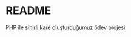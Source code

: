 # README #

PHP ile [sihirli kare](https://tr.wikipedia.org/wiki/Sihirli_kare) oluşturduğumuz ödev projesi